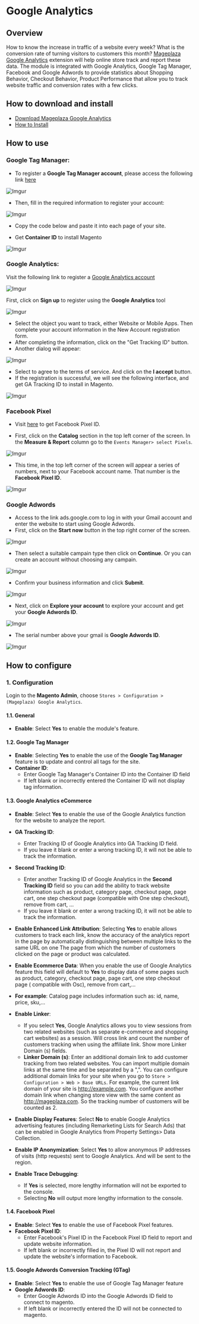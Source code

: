 # Google Analytics

## Overview

How to know the increase in traffic of a website every week? What is the conversion rate of turning visitors to customers this month? [Mageplaza Google Analytics](https://www.mageplaza.com/magento-2-google-analytics/) extension will help online store track and report these data. The module is integrated with Google Analytics, Google Tag Manager, Facebook and Google Adwords to provide statistics about Shopping Behavior, Checkout Behavior, Product Performance that allow you to track website traffic and conversion rates with a few clicks.

## How to download and install

- [Download Mageplaza Google Analytics](https://www.mageplaza.com/magento-2-google-analytics/)
- [How to Install](https://www.mageplaza.com/install-magento-2-extension/)


## How to use


### Google Tag Manager:

- To register a **Google Tag Manager account**, please access the following link [here](https://marketingplatform.google.com/about/tag-manager/)

![Imgur](https://i.imgur.com/sthn5Lk.png)

- Then, fill in the required information to register your account:

![Imgur](https://i.imgur.com/ijoIhMr.png)

- Copy the code below and paste it into each page of your site.

- Get **Container ID** to install Magento

![Imgur](https://i.imgur.com/UZ8Ww9Y.png)

### Google Analytics:

Visit the following link to register a [Google Analytics account](https://analytics.google.com/analytics/web/provision/?authuser=0#/provision)


![Imgur](https://i.imgur.com/7AT2PUe.png)


First, click on **Sign up** to register using the **Google Analytics** tool

![Imgur](https://i.imgur.com/EDRupnp.png)

  - Select the object you want to track, either Website or Mobile Apps. Then complete your account information in the New Account registration form.
  - After completing the information, click on the "Get Tracking ID" button.
  - Another dialog will appear:
  
  ![Imgur](https://i.imgur.com/8RbHbwx.png)

- Select to agree to the terms of service. And click on the **I accept** button.
- If the registration is successful, we will see the following interface, and get GA Tracking ID to install in Magento.

![Imgur](https://i.imgur.com/jT9xNwi.png)


### Facebook Pixel

- Visit [here](https://www.facebook.com/products/catalogs/new) to get Facebook Pixel ID.

- First, click on the **Catalog** section in the top left corner of the screen. In the **Measure & Report** column go to the `Events Manager> select Pixels`.

![Imgur](https://i.imgur.com/amKl5H9.png)

- This time, in the top left corner of the screen will appear a series of numbers, next to your Facebook account name. That number is the **Facebook Pixel ID**.

![Imgur](https://i.imgur.com/lusPIgw.png)

### Google Adwords

- Access to the link ads.google.com to log in with your Gmail account and enter the website to start using Google Adwords.
- First, click on the **Start now** button in the top right corner of the screen.

![Imgur](https://i.imgur.com/wRZ6PEA.png)

- Then select a suitable campain type then click on **Continue**. Or you can create an account without choosing any campain.

![Imgur](https://i.imgur.com/LIp0ADW.png)

- Confirm your business information and click **Submit**.

![Imgur](https://i.imgur.com/kPVf9EG.png)

- Next, click on **Explore your account** to explore your account and get your **Google Adwords ID**.

![Imgur](https://i.imgur.com/2yz3M8F.png)

- The serial number above your gmail is **Google Adwords ID**.

![Imgur](https://i.imgur.com/U6uTObF.png)



## How to configure

### 1. Configuration

Login to the **Magento Admin**, choose `Stores > Configuration > (Mageplaza) Google Analytics`.

#### 1.1. General

- **Enable**: Select **Yes** to enable the module's feature.

#### 1.2. Google Tag Manager

- **Enable**: Selecting **Yes** to enable the use of the **Google Tag Manager** feature is to update and control all tags for the site.
- **Container ID**:
  - Enter Google Tag Manager's Container ID into the Container ID field
  - If left blank or incorrectly entered the Container ID will not display tag information.

#### 1.3. Google Analytics eCommerce


- **Enable**: Select **Yes** to enable the use of the Google Analytics function for the website to analyze the report.

- **GA Tracking ID**:
  - Enter Tracking ID of Google Analytics into GA Tracking ID field.
  - If you leave it blank or enter a wrong tracking ID, it will not be able to track the information.
  
- **Second Tracking ID**:
  - Enter another Tracking ID of Google Analytics in the **Second Tracking ID** field so you can add the ability to track website information such as product, category page, checkout page, page cart, one step checkout page (compatible with One step checkout), remove from cart, ...
  - If you leave it blank or enter a wrong tracking ID, it will not be able to track the information.
  
- **Enable Enhanced Link Attribution**: Selecting **Yes** to enable allows customers to track each link, know the accuracy of the analytics report in the page by automatically distinguishing between multiple links to the same URL on one The page from which the number of customers clicked on the page or product was calculated.

- **Enable Ecommerce Data**: When you enable the use of Google Analytics feature this field will default to **Yes** to display data of some pages such as product, category, checkout page, page cart, one step checkout page ( compatible with Osc), remove from cart,...

- **For example**: Catalog page includes information such as: id, name, price, sku,...

- **Enable Linker**:
  - If you select **Yes**, Google Analytics allows you to view sessions from two related websites (such as separate e-commerce and shopping cart websites) as a session. Will cross link and count the number of customers tracking when using the affiliate link. Show more Linker Domain (s) fields.
  - **Linker Domain (s)**: Enter an additional domain link to add customer tracking from two related websites. You can import multiple domain links at the same time and be separated by a ",". You can configure additional domain links for your site when you go to `Store > Configuration > Web > Base URLs`. For example, the current link domain of your site is http://example.com. You configure another domain link when changing store view with the same content as http://mageplaza.com. So the tracking number of customers will be counted as 2.
  
- **Enable Display Features**: Select **No** to enable Google Analytics advertising features (including Remarketing Lists for Search Ads) that can be enabled in Google Analytics from Property Settings> Data Collection.

- **Enable IP Anonymization**: Select **Yes** to allow anonymous IP addresses of visits (http requests) sent to Google Analytics. And will be sent to the region.

- **Enable Trace Debugging**:
  - If **Yes** is selected, more lengthy information will not be exported to the console.
  - Selecting **No** will output more lengthy information to the console.

####  1.4. Facebook Pixel

- **Enable**: Select **Yes** to enable the use of Facebook Pixel features.
- **Facebook Pixel ID**:
  - Enter Facebook's Pixel ID in the Facebook Pixel ID field to report and update website information.
  - If left blank or incorrectly filled in, the Pixel ID will not report and update the website's information to Facebook.

#### 1.5. Google Adwords Conversion Tracking (GTag)

- **Enable**: Select **Yes** to enable the use of Google Tag Manager feature
- **Google Adwords ID**:
  - Enter Google Adwords ID into the Google Adwords ID field to connect to magento.
  - If left blank or incorrectly entered the ID will not be connected to magento.
